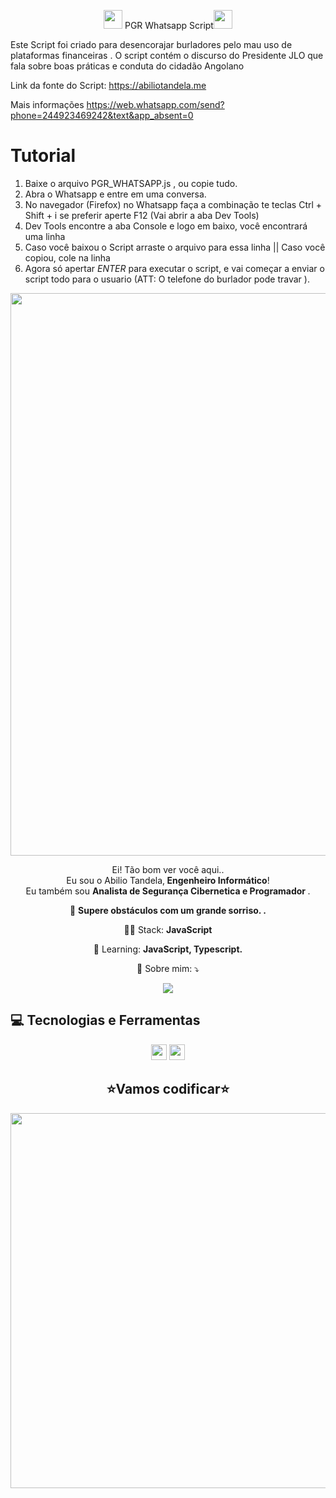 
<span align="center">

<img src="https://raw.githubusercontent.com/iampavangandhi/iampavangandhi/master/gifs/Hi.gif" width="30px"> PGR Whatsapp Script</h2><img src="https://raw.githubusercontent.com/iampavangandhi/iampavangandhi/master/gifs/Hi.gif" width="30px">

</span>



</span>
Este Script foi criado para desencorajar burladores pelo mau uso de plataformas financeiras .
O script contém o discurso do Presidente JLO que fala sobre boas práticas e conduta do cidadão Angolano


<p></p>

Link da fonte do Script: https://abiliotandela.me <br>

Mais informações https://web.whatsapp.com/send?phone=244923469242&text&app_absent=0


# Tutorial

1) Baixe o arquivo PGR_WHATSAPP.js , ou copie tudo.
2) Abra o Whatsapp e entre em uma conversa.
3) No navegador (Firefox) no Whatsapp faça a combinação te teclas Ctrl + Shift + i  se preferir aperte F12 (Vai abrir a aba Dev Tools)
4) Dev Tools encontre a aba Console e logo em baixo, você encontrará uma linha 
5) Caso você baixou o Script arraste o arquivo para essa linha || Caso você copiou, cole na linha
6) Agora só apertar *ENTER* para executar o script, e vai começar a enviar o script todo para o usuario (ATT: O telefone do burlador pode travar ).


<div align="center">
<img src="https://user-images.githubusercontent.com/67243528/179631572-c85835bb-9987-478a-aa1a-559e7f944f7b.jpg" width="900px" />
</div>

<p align="center">
  Ei! Tão bom ver você aqui.. <br>Eu sou o Abilio Tandela,<strong> Engenheiro Informático</strong>! <br> Eu também sou <strong>Analista de Segurança Cibernetica e Programador </strong>.<br />


<p align="center">
  💼 <strong>Supere obstáculos com um grande sorriso. .</strong>
</p>

<p align="center">
  👩‍💻  Stack: <strong>JavaScript </strong>
</p>

<p align="center">
  🚀  Learning: <strong>JavaScript, Typescript.</strong>
</p>

<p align="center">
  💌 Sobre mim: ⤵️
</p>

<p align="center">
 
  <a href="https://www.linkedin.com/in/abiliotandela/" alt="Linkedin">
  <img src="https://img.shields.io/badge/-Linkedin-0e76a8?style=for-the-badge&logo=Linkedin&logoColor=white&link=https://www.linkedin.com/in/abiliotandela/" /></a>
</p>  


## 💻 Tecnologias e Ferramentas

<p align="center">
  

 <img src="https://img.shields.io/badge/-javascript-%23F7DF1E?style=flat-square&logo=javascript&logoColor=black" height="25"/>



<img src="https://img.shields.io/badge/-GitHub-181717?style=flat-square&logo=github" height="25"/>


</p>



<div align="center">
<h2>⭐Vamos codificar⭐</h2>
<img src="https://media.giphy.com/media/LmNwrBhejkK9EFP504/giphy.gif" width="600px" />
</div>

